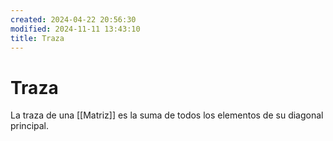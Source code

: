 ```yaml
---
created: 2024-04-22 20:56:30
modified: 2024-11-11 13:43:10
title: Traza
---
```


# Traza

La traza de una [[Matriz]] es la suma de todos los elementos de su diagonal principal.
